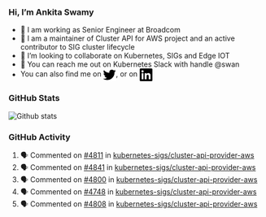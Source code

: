 ### Hi, I’m Ankita Swamy

- 💼 I am working as Senior Engineer at Broadcom
- 👀 I am a maintainer of Cluster API for AWS project and an active contributor to SIG cluster lifecycle
- 💞️ I’m looking to collaborate on Kubernetes, SIGs and Edge IOT
- 💬 You can reach me out on Kubernetes Slack with handle @swan
- You can also find me on <a href="https://twitter.com/SwamyAnkita" target="blank"><img align="center" src="https://raw.githubusercontent.com/Ankitasw/Ankitasw/master/svg/twitter.svg" alt="Ankitasw" height="25" width="25" color="#1DA1f2" /></a>, or on <a href="https://www.linkedin.com/in/Ankitaswamy/" target="blank"><img align="center" src="https://raw.githubusercontent.com/Ankitasw/Ankitasw/master/svg/linkedin.svg" alt="Ankitasw" height="25" width="25" /></a>

### GitHub Stats
![Github stats](https://github-readme-stats.vercel.app/api?username=Ankitasw&count_private=true&show_icons=true&theme=tokyonight)

### GitHub Activity 
<!--START_SECTION:activity-->
1. 🗣 Commented on [#4811](https://github.com/kubernetes-sigs/cluster-api-provider-aws/pull/4811#issuecomment-2022012095) in [kubernetes-sigs/cluster-api-provider-aws](https://github.com/kubernetes-sigs/cluster-api-provider-aws)
2. 🗣 Commented on [#4841](https://github.com/kubernetes-sigs/cluster-api-provider-aws/pull/4841#issuecomment-2022008401) in [kubernetes-sigs/cluster-api-provider-aws](https://github.com/kubernetes-sigs/cluster-api-provider-aws)
3. 🗣 Commented on [#4800](https://github.com/kubernetes-sigs/cluster-api-provider-aws/pull/4800#issuecomment-2022007346) in [kubernetes-sigs/cluster-api-provider-aws](https://github.com/kubernetes-sigs/cluster-api-provider-aws)
4. 🗣 Commented on [#4748](https://github.com/kubernetes-sigs/cluster-api-provider-aws/pull/4748#issuecomment-2022006825) in [kubernetes-sigs/cluster-api-provider-aws](https://github.com/kubernetes-sigs/cluster-api-provider-aws)
5. 🗣 Commented on [#4808](https://github.com/kubernetes-sigs/cluster-api-provider-aws/pull/4808#issuecomment-2022004669) in [kubernetes-sigs/cluster-api-provider-aws](https://github.com/kubernetes-sigs/cluster-api-provider-aws)
<!--END_SECTION:activity-->
